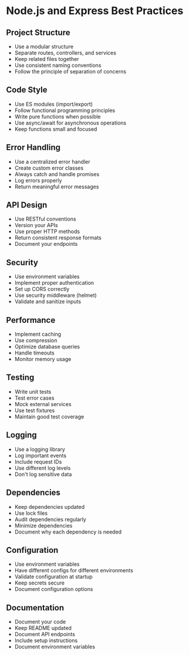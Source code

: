 # Node.js and Express Best Practices

## Project Structure
- Use a modular structure
- Separate routes, controllers, and services
- Keep related files together
- Use consistent naming conventions
- Follow the principle of separation of concerns

## Code Style
- Use ES modules (import/export)
- Follow functional programming principles
- Write pure functions when possible
- Use async/await for asynchronous operations
- Keep functions small and focused

## Error Handling
- Use a centralized error handler
- Create custom error classes
- Always catch and handle promises
- Log errors properly
- Return meaningful error messages

## API Design
- Use RESTful conventions
- Version your APIs
- Use proper HTTP methods
- Return consistent response formats
- Document your endpoints

## Security
- Use environment variables
- Implement proper authentication
- Set up CORS correctly
- Use security middleware (helmet)
- Validate and sanitize inputs

## Performance
- Implement caching
- Use compression
- Optimize database queries
- Handle timeouts
- Monitor memory usage

## Testing
- Write unit tests
- Test error cases
- Mock external services
- Use test fixtures
- Maintain good test coverage

## Logging
- Use a logging library
- Log important events
- Include request IDs
- Use different log levels
- Don't log sensitive data

## Dependencies
- Keep dependencies updated
- Use lock files
- Audit dependencies regularly
- Minimize dependencies
- Document why each dependency is needed

## Configuration
- Use environment variables
- Have different configs for different environments
- Validate configuration at startup
- Keep secrets secure
- Document configuration options

## Documentation
- Document your code
- Keep README updated
- Document API endpoints
- Include setup instructions
- Document environment variables 